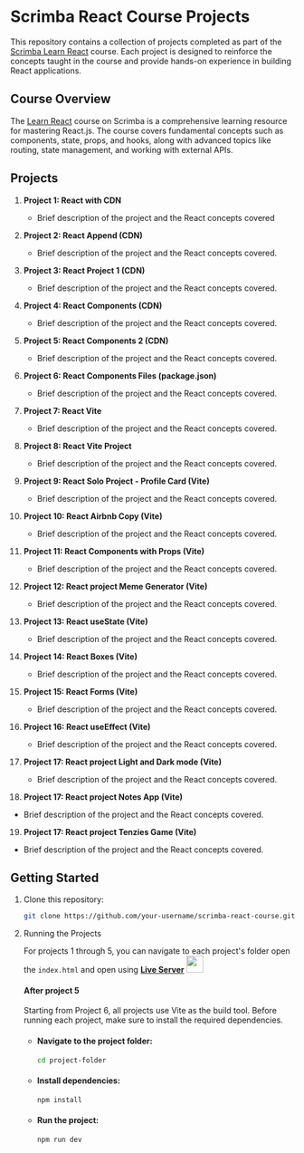 # Scrimba React Course Projects

This repository contains a collection of projects completed as part of the [Scrimba Learn React](https://scrimba.com/learn/learnreact) course. Each project is designed to reinforce the concepts taught in the course and provide hands-on experience in building React applications.

## Course Overview

The [Learn React](https://scrimba.com/learn/learnreact) course on Scrimba is a comprehensive learning resource for mastering React.js. The course covers fundamental concepts such as components, state, props, and hooks, along with advanced topics like routing, state management, and working with external APIs.

## Projects

1. **Project 1: React with CDN**
    - Brief description of the project and the React concepts covered

2. **Project 2: React Append (CDN)**
    - Brief description of the project and the React concepts covered.

3. **Project 3: React Project 1 (CDN)**
    - Brief description of the project and the React concepts covered.

4. **Project 4: React Components (CDN)**
    - Brief description of the project and the React concepts covered.

5. **Project 5: React Components 2 (CDN)**
    - Brief description of the project and the React concepts covered.

6. **Project 6: React Components Files (package.json)**
    - Brief description of the project and the React concepts covered.

7. **Project 7: React Vite**
    - Brief description of the project and the React concepts covered.

8. **Project 8: React Vite Project**
    - Brief description of the project and the React concepts covered.

9. **Project 9: React Solo Project - Profile Card (Vite)**
    - Brief description of the project and the React concepts covered.

10. **Project 10: React Airbnb Copy (Vite)**
    - Brief description of the project and the React concepts covered.

11. **Project 11: React Components with Props (Vite)**
    - Brief description of the project and the React concepts covered.

12. **Project 12: React project Meme Generator (Vite)**
    - Brief description of the project and the React concepts covered.

13. **Project 13: React useState (Vite)**
    - Brief description of the project and the React concepts covered.

14. **Project 14: React Boxes (Vite)**
    - Brief description of the project and the React concepts covered.

15. **Project 15: React Forms (Vite)**
    - Brief description of the project and the React concepts covered.  

16. **Project 16: React useEffect (Vite)**
    - Brief description of the project and the React concepts covered.    
    
17. **Project 17: React project Light and Dark mode (Vite)**
    - Brief description of the project and the React concepts covered. 

18. **Project 17: React project Notes App (Vite)**
- Brief description of the project and the React concepts covered.  

19. **Project 17: React project Tenzies Game (Vite)**
- Brief description of the project and the React concepts covered.   
   <!--
    - [Live Demo](link-to-live-demo)
    - [Code](link-to-project-code)
   -->
   <!-- Add more projects as needed -->

## Getting Started

1. Clone this repository:

   ```bash
   git clone https://github.com/your-username/scrimba-react-course.git
   ```

2. Running the Projects

   For projects 1 through 5, you can navigate to each project's folder open the `index.html` and open using **[Live Server](https://github.com/ritwickdey/vscode-live-server-plus-plus)** <img src="https://raw.githubusercontent.com/ritwickdey/vscode-live-server-plus-plus/master/images/vscode-live-server-plus-plus.png" width="30px">

   #### After project 5

   Starting from Project 6, all projects use Vite as the build tool. Before running each project, make sure to install the required dependencies. 
   * #### Navigate to the project folder:

      ```bash
      cd project-folder
      ```
   * #### Install dependencies:
      ```bash
      npm install
      ```
   * #### Run the project:
      ```bash
      npm run dev
      ```